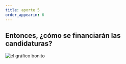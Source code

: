 ```yaml
---
title: aporte 5
order_appearin: 6
---
```


<section>
  <div class="row">
    <div class="col-sm-6 col-md-6">
      <h2>Entonces, ¿cómo se financiarán las candidaturas?</h2>
    </div>
    <div class="col-sm-6 col-md-6">
      <img src="" alt="el gráfico bonito">
    </div>
  </div>
</section>